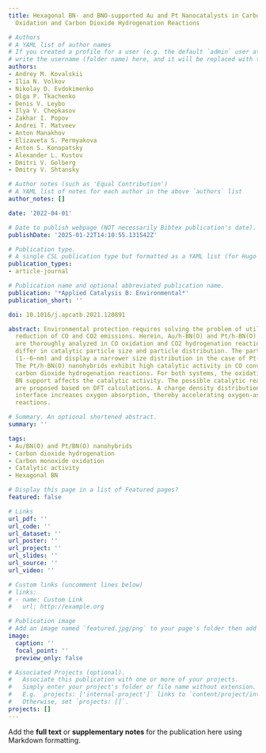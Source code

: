 ```yaml
---
title: Hexagonal BN- and BNO-supported Au and Pt Nanocatalysts in Carbon Monoxide
  Oxidation and Carbon Dioxide Hydrogenation Reactions

# Authors
# A YAML list of author names
# If you created a profile for a user (e.g. the default `admin` user at `content/authors/admin/`), 
# write the username (folder name) here, and it will be replaced with their full name and linked to their profile.
authors:
- Andrey M. Kovalskii
- Ilia N. Volkov
- Nikolay D. Evdokimenko
- Olga P. Tkachenko
- Denis V. Leybo
- Ilya V. Chepkasov
- Zakhar I. Popov
- Andrei T. Matveev
- Anton Manakhov
- Elizaveta S. Permyakova
- Anton S. Konopatsky
- Alexander L. Kustov
- Dmitri V. Golberg
- Dmitry V. Shtansky

# Author notes (such as 'Equal Contribution')
# A YAML list of notes for each author in the above `authors` list
author_notes: []

date: '2022-04-01'

# Date to publish webpage (NOT necessarily Bibtex publication's date).
publishDate: '2025-01-22T14:10:55.131542Z'

# Publication type.
# A single CSL publication type but formatted as a YAML list (for Hugo requirements).
publication_types:
- article-journal

# Publication name and optional abbreviated publication name.
publication: '*Applied Catalysis B: Environmental*'
publication_short: ''

doi: 10.1016/j.apcatb.2021.120891

abstract: Environmental protection requires solving the problem of utilization and
  reduction of CO and CO2 emissions. Herein, Au/h-BN(O) and Pt/h-BN(O) nanohybrids
  are thoroughly analyzed in CO oxidation and CO2 hydrogenation reactions. The nanohybrids
  differ in catalytic particle size and particle distribution. The particles are smaller
  (1--6~nm) and display a narrower size distribution in the case of Pt-based nanomaterials.
  The Pt/h-BN(O) nanohybrids exhibit high catalytic activity in CO conversion and
  carbon dioxide hydrogenation reactions. For both systems, the oxidative state of
  BN support affects the catalytic activity. The possible catalytic reaction mechanisms
  are proposed based on DFT calculations. A charge density distribution at the Pt/h-BN
  interface increases oxygen absorption, thereby accelerating oxygen-associated chemical
  reactions.

# Summary. An optional shortened abstract.
summary: ''

tags:
- Au/BN(O) and Pt/BN(O) nanohybrids
- Carbon dioxide hydrogenation
- Carbon monoxide oxidation
- Catalytic activity
- Hexagonal BN

# Display this page in a list of Featured pages?
featured: false

# Links
url_pdf: ''
url_code: ''
url_dataset: ''
url_poster: ''
url_project: ''
url_slides: ''
url_source: ''
url_video: ''

# Custom links (uncomment lines below)
# links:
# - name: Custom Link
#   url: http://example.org

# Publication image
# Add an image named `featured.jpg/png` to your page's folder then add a caption below.
image:
  caption: ''
  focal_point: ''
  preview_only: false

# Associated Projects (optional).
#   Associate this publication with one or more of your projects.
#   Simply enter your project's folder or file name without extension.
#   E.g. `projects: ['internal-project']` links to `content/project/internal-project/index.md`.
#   Otherwise, set `projects: []`.
projects: []
---
```


Add the **full text** or **supplementary notes** for the publication here using Markdown formatting.
